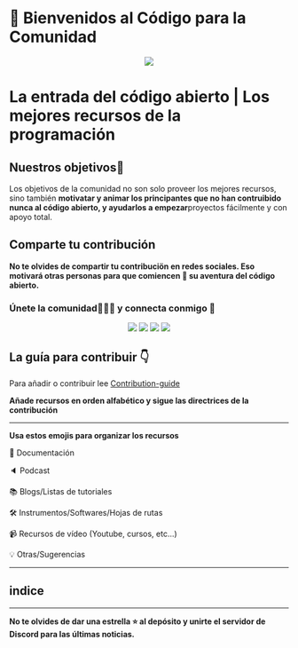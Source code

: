 # :wave:  Bienvenidos al Código para la Comunidad
<p align="center"><img src="https://user-images.githubusercontent.com/75534912/194343020-6cbd2485-c2ea-4779-87e2-9708238398e7.png"></p>

# La entrada del código abierto | Los mejores recursos de la programación
## Nuestros objetivos:rocket:
Los objetivos de la comunidad no son solo proveer los mejores recursos, sino también <b>motivatar y animar los principantes que no han contruibido nunca al código abierto, y ayudarlos a empezar</b>proyectos fácilmente y con apoyo total.

## Comparte tu contribución

**No te olvides de compartir tu contribuciön en redes sociales. Eso motivará otras personas para que comiencen :rocket: su aventura del código abierto.**

### **Únete la comunidad:people_holding_hands: y connecta conmigo :handshake:**

<div align="center">
<a href="https://twitter.com/codeforcomm"> <img src="https://img.shields.io/badge/Twitter-%231DA1F2CFC.svg?style=for-the-badge&logo=Twitter&logoColor=white"/><a>
<a href="https://discord.gg/AfYcurdCd3"><img src="https://img.shields.io/badge/%3CCode For Community%3E-%237289DA.svg?style=for-the-badge&logo=discord&logoColor=white"/></a>
<a href="https://twitter.com/iashishkhangwal"> <img src="https://img.shields.io/badge/Twitter-%231DA1F2.svg?style=for-the-badge&logo=Twitter&logoColor=white"/><a>
<a href="https://www.linkedin.com/in/ashish-khanagwal-890326213/"><img src="https://img.shields.io/badge/linkedin-%230077B5.svg?style=for-the-badge&logo=linkedin&logoColor=white"/></a>
</div>

## La guía para contribuir :point_down:
  
Para añadir o contribuir lee  [Contribution-guide](https://github.com/Ashish-khanagwal/Open-source-practice-and-resources/blob/main/CONTRIBUTING.md) 
  
**Añade recursos en orden alfabético y sigue las directrices de la contribución**
  
---  
  
**Usa estos emojis para organizar los recursos**
  
:file_folder: Documentación

:speaker: Podcast

:books: Blogs/Listas de tutoriales

:hammer_and_wrench: Instrumentos/Softwares/Hojas de rutas

:video_camera: Recursos de vídeo (Youtube, cursos, etc...)

:bulb: Otras/Sugerencias
  
---
  
## indice  
  
---

**No te olvides de dar una estrella :star: al depósito y unirte el servidor de Discord para las últimas noticias.**
